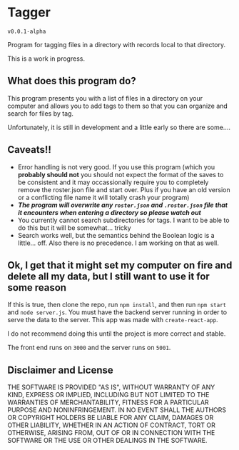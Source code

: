 # Tagger
`v0.0.1-alpha`

Program for tagging files in a directory with records local to that directory.

This is a work in progress.

## What does this program do?

This program presents you with a list of files in a directory on your computer and allows you to add tags to them so that you can organize and
search for files by tag.

Unfortunately, it is still in development and a little early so there are some....

## Caveats!!
-  Error handling is not very good. If you use this program (which you **probably should not** you should not expect the format of the saves to be consistent and it may occassionally require you to completely remove the roster.json file and start over. Plus if you have an old version or a conflicting file name it will totally crash your program)
-  ***The program will overwrite any `roster.json` and `.roster.json` file that it encounters when entering a directory so please watch out***
-  You currently cannot search subdirectories for tags. I want to be able to do this but it will be somewhat... tricky
-  Search works well, but the semantics behind the Boolean logic is a little... off. Also there is no precedence. I am working on that as well.

## Ok, I get that it might set my computer on fire and delete all my data, but I still want to use it for some reason
If this is true, then clone the repo, run `npm install`, and then run `npm start` and `node server.js`. You must have the backend server running in order to 
serve the data to the server. This app was made with `create-react-app`. 

I do not recommend doing this until the project is more correct and stable.

The front end runs on `3000` and the server runs on `5001`.

## Disclaimer and License

THE SOFTWARE IS PROVIDED "AS IS", WITHOUT WARRANTY OF ANY KIND, EXPRESS OR IMPLIED, INCLUDING BUT NOT LIMITED TO THE WARRANTIES OF MERCHANTABILITY, FITNESS FOR A PARTICULAR PURPOSE AND NONINFRINGEMENT. IN NO EVENT SHALL THE AUTHORS OR COPYRIGHT HOLDERS BE LIABLE FOR ANY CLAIM, DAMAGES OR OTHER LIABILITY, WHETHER IN AN ACTION OF CONTRACT, TORT OR OTHERWISE, ARISING FROM, OUT OF OR IN CONNECTION WITH THE SOFTWARE OR THE USE OR OTHER DEALINGS IN THE SOFTWARE.
